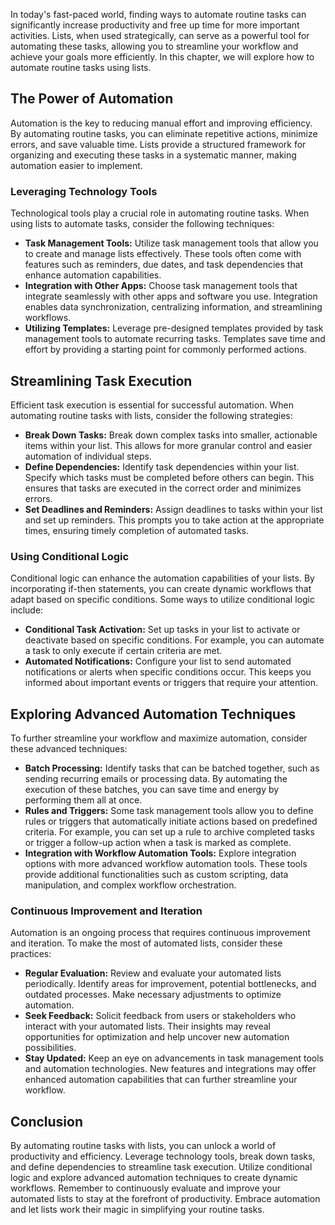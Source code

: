 
In today's fast-paced world, finding ways to automate routine tasks can significantly increase productivity and free up time for more important activities. Lists, when used strategically, can serve as a powerful tool for automating these tasks, allowing you to streamline your workflow and achieve your goals more efficiently. In this chapter, we will explore how to automate routine tasks using lists.

The Power of Automation
-----------------------

Automation is the key to reducing manual effort and improving efficiency. By automating routine tasks, you can eliminate repetitive actions, minimize errors, and save valuable time. Lists provide a structured framework for organizing and executing these tasks in a systematic manner, making automation easier to implement.

### Leveraging Technology Tools

Technological tools play a crucial role in automating routine tasks. When using lists to automate tasks, consider the following techniques:

* **Task Management Tools:** Utilize task management tools that allow you to create and manage lists effectively. These tools often come with features such as reminders, due dates, and task dependencies that enhance automation capabilities.
* **Integration with Other Apps:** Choose task management tools that integrate seamlessly with other apps and software you use. Integration enables data synchronization, centralizing information, and streamlining workflows.
* **Utilizing Templates:** Leverage pre-designed templates provided by task management tools to automate recurring tasks. Templates save time and effort by providing a starting point for commonly performed actions.

Streamlining Task Execution
---------------------------

Efficient task execution is essential for successful automation. When automating routine tasks with lists, consider the following strategies:

* **Break Down Tasks:** Break down complex tasks into smaller, actionable items within your list. This allows for more granular control and easier automation of individual steps.
* **Define Dependencies:** Identify task dependencies within your list. Specify which tasks must be completed before others can begin. This ensures that tasks are executed in the correct order and minimizes errors.
* **Set Deadlines and Reminders:** Assign deadlines to tasks within your list and set up reminders. This prompts you to take action at the appropriate times, ensuring timely completion of automated tasks.

### Using Conditional Logic

Conditional logic can enhance the automation capabilities of your lists. By incorporating if-then statements, you can create dynamic workflows that adapt based on specific conditions. Some ways to utilize conditional logic include:

* **Conditional Task Activation:** Set up tasks in your list to activate or deactivate based on specific conditions. For example, you can automate a task to only execute if certain criteria are met.
* **Automated Notifications:** Configure your list to send automated notifications or alerts when specific conditions occur. This keeps you informed about important events or triggers that require your attention.

Exploring Advanced Automation Techniques
----------------------------------------

To further streamline your workflow and maximize automation, consider these advanced techniques:

* **Batch Processing:** Identify tasks that can be batched together, such as sending recurring emails or processing data. By automating the execution of these batches, you can save time and energy by performing them all at once.
* **Rules and Triggers:** Some task management tools allow you to define rules or triggers that automatically initiate actions based on predefined criteria. For example, you can set up a rule to archive completed tasks or trigger a follow-up action when a task is marked as complete.
* **Integration with Workflow Automation Tools:** Explore integration options with more advanced workflow automation tools. These tools provide additional functionalities such as custom scripting, data manipulation, and complex workflow orchestration.

### Continuous Improvement and Iteration

Automation is an ongoing process that requires continuous improvement and iteration. To make the most of automated lists, consider these practices:

* **Regular Evaluation:** Review and evaluate your automated lists periodically. Identify areas for improvement, potential bottlenecks, and outdated processes. Make necessary adjustments to optimize automation.
* **Seek Feedback:** Solicit feedback from users or stakeholders who interact with your automated lists. Their insights may reveal opportunities for optimization and help uncover new automation possibilities.
* **Stay Updated:** Keep an eye on advancements in task management tools and automation technologies. New features and integrations may offer enhanced automation capabilities that can further streamline your workflow.

Conclusion
----------

By automating routine tasks with lists, you can unlock a world of productivity and efficiency. Leverage technology tools, break down tasks, and define dependencies to streamline task execution. Utilize conditional logic and explore advanced automation techniques to create dynamic workflows. Remember to continuously evaluate and improve your automated lists to stay at the forefront of productivity. Embrace automation and let lists work their magic in simplifying your routine tasks.
